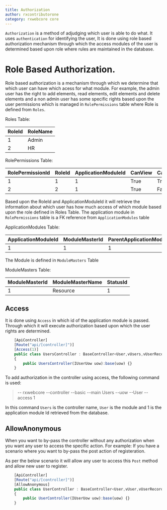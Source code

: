 ```yaml
---
title: Authorization
author: rxcontributorone
category: rxwebcore core
---
```


`Authorization` is a method of adjudging which user is able to do what. It uses `authentication` for identifying the user, It is done using role based authorization mechanism through which the access modules of the user is determined based upon role where rules are maintained in the database.

# Role Based Authorization.
Role based authorization is a mechanism through which we determine that which user can have which acess for what module. For example, the admin user has the right to add elements, read elements, edit elements and delete elements and a non admin user has some specific rights based upon the user permissions which is managed in `RolePermissions` table where Role is defined from `Roles`.

Roles Table:

| RoleId | RoleName |
| ----------- | ----------- |
| 1 | Admin |
| 2 | HR |

RolePermissions Table:

| RolePermissionId | RoleId | ApplicationModuleId | CanView | CanAdd | CanEdit | CanDelete |
| ----------- | ----------- | ----------- | ----------- | ----------- | ----------- | ----------- |
| 1 | 1 | 1 | True | True | True | True |
| 2 | 2 | 1 | True | False | False | False |


Based upon the RoleId and ApplicationModuleId it will retrieve the information about which user has how much access of which module based upon the role defined in Roles Table. 
The application module in `RolePermissions` table is a FK reference from `ApplicationModules` table

ApplicationModules Table:

| ApplicationModuleId | ModuleMasterId | ParentApplicationModuleId |
| ----------- | ----------- | ----------- |
| 1 | 1 | 1 |

The Module is defined in `ModuleMasters` Table

ModuleMasters Table: 

| ModuleMasterId | ModuleMasterName | StatusId |
| ----------- | ----------- | ----------- |
| 1 | Resource | 1 |


## Access
It is done using `Access` in which id of the application module is passed. Through which it will execute authorization based upon which the user rights are determined.

```js
    [ApiController]
    [Route("api/[controller]")]
	[Access(1)]
	public class UsersController : BaseController<User,vUsers,vUserRecords>
    {
        public UsersController(IUserUow uow):base(uow) {}
    }
```        

To add authorization in the controller using access, the following command is used:

> -- rxwebcore --controller --basic --main Users --uow --User --access 1

In this command `Users` is the controller name, `User` is the module and 1 is the application module Id retrieved from the database. 

## AllowAnonymous

When you want to by-pass the controller without any authorization when you want any user to access the specific action. For example: If you have a scenario where you want to by-pass the post action of registeration.

As per the below scenario it will allow any user to access this `Post` method and allow new user to register.  

```js
    [ApiController]
    [Route("api/[controller]")]
	[AllowAnonymous]
	public class UserController : BaseController<User,vUser,vUserRecord>
    {
        public UserController(IUserUow uow):base(uow) {}
    }
```